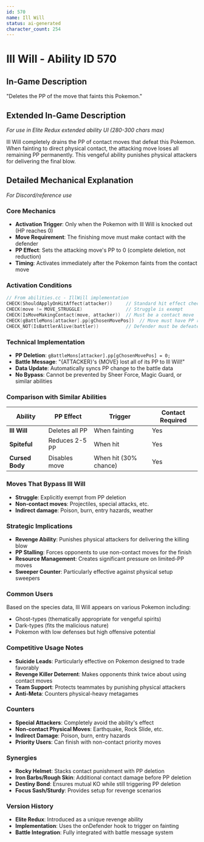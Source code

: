```yaml
---
id: 570
name: Ill Will
status: ai-generated
character_count: 254
---
```


# Ill Will - Ability ID 570

## In-Game Description
"Deletes the PP of the move that faints this Pokemon."

## Extended In-Game Description
*For use in Elite Redux extended ability UI (280-300 chars max)*

Ill Will completely drains the PP of contact moves that defeat this Pokemon. When fainting to direct physical contact, the attacking move loses all remaining PP permanently. This vengeful ability punishes physical attackers for delivering the final blow.

## Detailed Mechanical Explanation
*For Discord/reference use*

### Core Mechanics
- **Activation Trigger**: Only when the Pokemon with Ill Will is knocked out (HP reaches 0)
- **Move Requirement**: The finishing move must make contact with the defender
- **PP Effect**: Sets the attacking move's PP to 0 (complete deletion, not reduction)
- **Timing**: Activates immediately after the Pokemon faints from the contact move

### Activation Conditions
```cpp
// From abilities.cc - IllWill implementation
CHECK(ShouldApplyOnHitAffect(attacker))     // Standard hit effect check
CHECK(move != MOVE_STRUGGLE)                // Struggle is exempt
CHECK(IsMoveMakingContact(move, attacker))  // Must be a contact move
CHECK(gBattleMons[attacker].pp[gChosenMovePos])  // Move must have PP remaining
CHECK_NOT(IsBattlerAlive(battler))          // Defender must be defeated
```

### Technical Implementation
- **PP Deletion**: `gBattleMons[attacker].pp[gChosenMovePos] = 0;`
- **Battle Message**: "{ATTACKER}'s {MOVE} lost all of its PP to Ill Will!"
- **Data Update**: Automatically syncs PP change to the battle data
- **No Bypass**: Cannot be prevented by Sheer Force, Magic Guard, or similar abilities

### Comparison with Similar Abilities
| Ability | PP Effect | Trigger | Contact Required |
|---------|-----------|---------|------------------|
| **Ill Will** | Deletes all PP | When fainting | Yes |
| **Spiteful** | Reduces 2-5 PP | When hit | Yes |
| **Cursed Body** | Disables move | When hit (30% chance) | Yes |

### Moves That Bypass Ill Will
- **Struggle**: Explicitly exempt from PP deletion
- **Non-contact moves**: Projectiles, special attacks, etc.
- **Indirect damage**: Poison, burn, entry hazards, weather

### Strategic Implications
- **Revenge Ability**: Punishes physical attackers for delivering the killing blow
- **PP Stalling**: Forces opponents to use non-contact moves for the finish
- **Resource Management**: Creates significant pressure on limited-PP moves
- **Sweeper Counter**: Particularly effective against physical setup sweepers

### Common Users
Based on the species data, Ill Will appears on various Pokemon including:
- Ghost-types (thematically appropriate for vengeful spirits)
- Dark-types (fits the malicious nature)
- Pokemon with low defenses but high offensive potential

### Competitive Usage Notes
- **Suicide Leads**: Particularly effective on Pokemon designed to trade favorably
- **Revenge Killer Deterrent**: Makes opponents think twice about using contact moves
- **Team Support**: Protects teammates by punishing physical attackers
- **Anti-Meta**: Counters physical-heavy metagames

### Counters
- **Special Attackers**: Completely avoid the ability's effect
- **Non-contact Physical Moves**: Earthquake, Rock Slide, etc.
- **Indirect Damage**: Poison, burn, entry hazards
- **Priority Users**: Can finish with non-contact priority moves

### Synergies
- **Rocky Helmet**: Stacks contact punishment with PP deletion
- **Iron Barbs/Rough Skin**: Additional contact damage before PP deletion
- **Destiny Bond**: Ensures mutual KO while still triggering PP deletion
- **Focus Sash/Sturdy**: Provides setup for revenge scenarios

### Version History
- **Elite Redux**: Introduced as a unique revenge ability
- **Implementation**: Uses the onDefender hook to trigger on fainting
- **Battle Integration**: Fully integrated with battle message system
